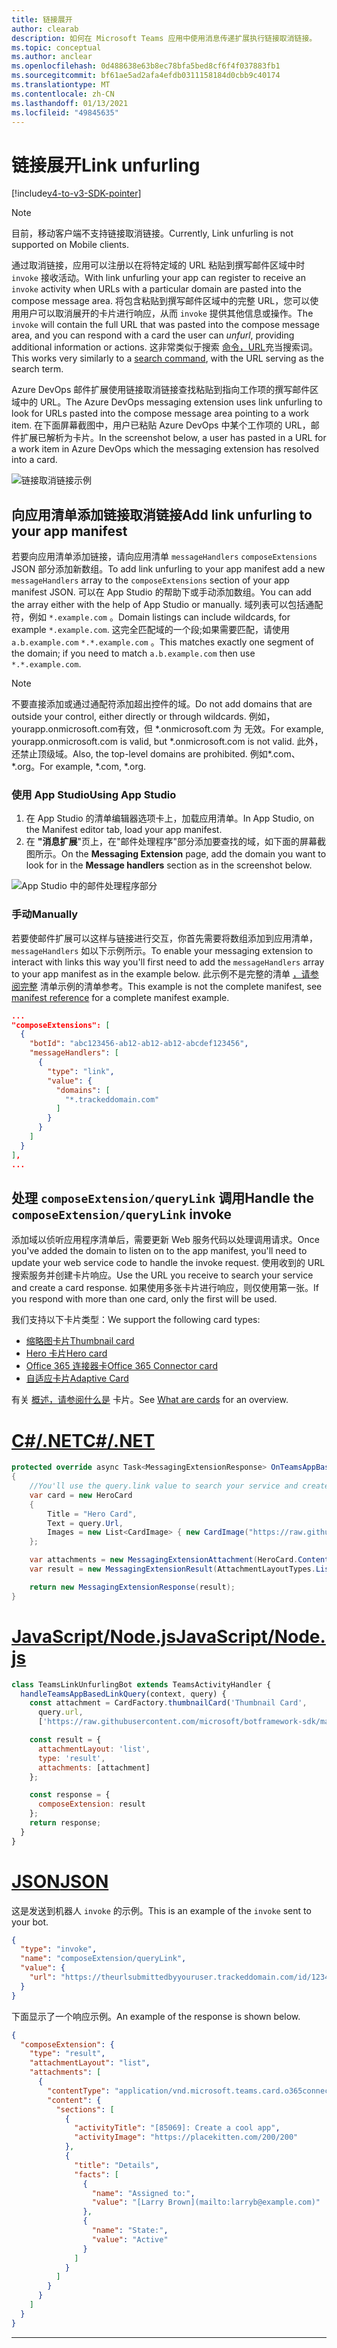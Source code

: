 ```yaml
---
title: 链接展开
author: clearab
description: 如何在 Microsoft Teams 应用中使用消息传递扩展执行链接取消链接。
ms.topic: conceptual
ms.author: anclear
ms.openlocfilehash: 0d488638e63b8ec78bfa5bed8cf6f4f037883fb1
ms.sourcegitcommit: bf61ae5ad2afa4efdb0311158184d0cbb9c40174
ms.translationtype: MT
ms.contentlocale: zh-CN
ms.lasthandoff: 01/13/2021
ms.locfileid: "49845635"
---
```

# <a name="link-unfurling"></a><span data-ttu-id="2be56-103">链接展开</span><span class="sxs-lookup"><span data-stu-id="2be56-103">Link unfurling</span></span>

[!include[v4-to-v3-SDK-pointer](~/includes/v4-to-v3-pointer-me.md)]

> [!NOTE]
> <span data-ttu-id="2be56-104">目前，移动客户端不支持链接取消链接。</span><span class="sxs-lookup"><span data-stu-id="2be56-104">Currently, Link unfurling is not supported on Mobile clients.</span></span>

<span data-ttu-id="2be56-105">通过取消链接，应用可以注册以在将特定域的 URL 粘贴到撰写邮件区域中时 `invoke` 接收活动。</span><span class="sxs-lookup"><span data-stu-id="2be56-105">With link unfurling your app can register to receive an `invoke` activity when URLs with a particular domain are pasted into the compose message area.</span></span> <span data-ttu-id="2be56-106">将包含粘贴到撰写邮件区域中的完整 URL，您可以使用用户可以取消展开的卡片进行响应，从而 `invoke` 提供其他信息或操作。</span><span class="sxs-lookup"><span data-stu-id="2be56-106">The `invoke` will contain the full URL that was pasted into the compose message area, and you can respond with a card the user can *unfurl*, providing additional information or actions.</span></span> <span data-ttu-id="2be56-107">这非常类似于搜索 [命令，URL](~/messaging-extensions/how-to/search-commands/define-search-command.md)充当搜索词。</span><span class="sxs-lookup"><span data-stu-id="2be56-107">This works very similarly to a [search command](~/messaging-extensions/how-to/search-commands/define-search-command.md), with the URL serving as the search term.</span></span>

<span data-ttu-id="2be56-108">Azure DevOps 邮件扩展使用链接取消链接查找粘贴到指向工作项的撰写邮件区域中的 URL。</span><span class="sxs-lookup"><span data-stu-id="2be56-108">The Azure DevOps messaging extension uses link unfurling to look for URLs pasted into the compose message area pointing to a work item.</span></span> <span data-ttu-id="2be56-109">在下面屏幕截图中，用户已粘贴 Azure DevOps 中某个工作项的 URL，邮件扩展已解析为卡片。</span><span class="sxs-lookup"><span data-stu-id="2be56-109">In the screenshot below, a user has pasted in a URL for a work item in Azure DevOps which the messaging extension has resolved into a card.</span></span>

![链接取消链接示例](~/assets/images/compose-extensions/messagingextensions_linkunfurling.png)

## <a name="add-link-unfurling-to-your-app-manifest"></a><span data-ttu-id="2be56-111">向应用清单添加链接取消链接</span><span class="sxs-lookup"><span data-stu-id="2be56-111">Add link unfurling to your app manifest</span></span>

 <span data-ttu-id="2be56-112">若要向应用清单添加链接，请向应用清单 `messageHandlers` `composeExtensions` JSON 部分添加新数组。</span><span class="sxs-lookup"><span data-stu-id="2be56-112">To add link unfurling to your app manifest add a new `messageHandlers` array to the `composeExtensions` section of your app manifest JSON.</span></span> <span data-ttu-id="2be56-113">可以在 App Studio 的帮助下或手动添加数组。</span><span class="sxs-lookup"><span data-stu-id="2be56-113">You can add the array either with the help of App Studio or manually.</span></span> <span data-ttu-id="2be56-114">域列表可以包括通配符，例如 `*.example.com` 。</span><span class="sxs-lookup"><span data-stu-id="2be56-114">Domain listings can include wildcards, for example `*.example.com`.</span></span> <span data-ttu-id="2be56-115">这完全匹配域的一个段;如果需要匹配，请使用 `a.b.example.com` `*.*.example.com` 。</span><span class="sxs-lookup"><span data-stu-id="2be56-115">This matches exactly one segment of the domain; if you need to match `a.b.example.com` then use `*.*.example.com`.</span></span>

> [!NOTE]
> <span data-ttu-id="2be56-116">不要直接添加或通过通配符添加超出控件的域。</span><span class="sxs-lookup"><span data-stu-id="2be56-116">Do not add domains that are outside your control, either directly or through wildcards.</span></span> <span data-ttu-id="2be56-117">例如，yourapp.onmicrosoft.com有效，但 \*.onmicrosoft.com 为 无效。</span><span class="sxs-lookup"><span data-stu-id="2be56-117">For example, yourapp.onmicrosoft.com is valid, but \*.onmicrosoft.com is not valid.</span></span> <span data-ttu-id="2be56-118">此外，还禁止顶级域。</span><span class="sxs-lookup"><span data-stu-id="2be56-118">Also, the top-level domains are prohibited.</span></span> <span data-ttu-id="2be56-119">例如*.com、*.org。</span><span class="sxs-lookup"><span data-stu-id="2be56-119">For example, \*.com, \*.org.</span></span>

### <a name="using-app-studio"></a><span data-ttu-id="2be56-120">使用 App Studio</span><span class="sxs-lookup"><span data-stu-id="2be56-120">Using App Studio</span></span>

1. <span data-ttu-id="2be56-121">在 App Studio 的清单编辑器选项卡上，加载应用清单。</span><span class="sxs-lookup"><span data-stu-id="2be56-121">In App Studio, on the Manifest editor tab, load your app manifest.</span></span>
1. <span data-ttu-id="2be56-122">在 **"消息扩展**"页上，在"邮件处理程序"部分添加要查找的域，如下面的屏幕截图所示。</span><span class="sxs-lookup"><span data-stu-id="2be56-122">On the **Messaging Extension** page, add the domain you want to look for in the **Message handlers** section as in the screenshot below.</span></span>

![App Studio 中的邮件处理程序部分](~/assets/images/link-unfurling.png)

### <a name="manually"></a><span data-ttu-id="2be56-124">手动</span><span class="sxs-lookup"><span data-stu-id="2be56-124">Manually</span></span>

<span data-ttu-id="2be56-125">若要使邮件扩展可以这样与链接进行交互，你首先需要将数组添加到应用清单， `messageHandlers` 如以下示例所示。</span><span class="sxs-lookup"><span data-stu-id="2be56-125">To enable your messaging extension to interact with links this way you'll first need to add the `messageHandlers` array to your app manifest as in the example below.</span></span> <span data-ttu-id="2be56-126">此示例不是完整的清单 [，请参阅完整](~/resources/schema/manifest-schema.md) 清单示例的清单参考。</span><span class="sxs-lookup"><span data-stu-id="2be56-126">This example is not the complete manifest, see [manifest reference](~/resources/schema/manifest-schema.md) for a complete manifest example.</span></span>

```json
...
"composeExtensions": [
  {
    "botId": "abc123456-ab12-ab12-ab12-abcdef123456",
    "messageHandlers": [
      {
        "type": "link",
        "value": {
          "domains": [
            "*.trackeddomain.com"
          ]
        }
      }
    ]
  }
],
...
```

## <a name="handle-the-composeextensionquerylink-invoke"></a><span data-ttu-id="2be56-127">处理 `composeExtension/queryLink` 调用</span><span class="sxs-lookup"><span data-stu-id="2be56-127">Handle the `composeExtension/queryLink` invoke</span></span>

<span data-ttu-id="2be56-128">添加域以侦听应用程序清单后，需要更新 Web 服务代码以处理调用请求。</span><span class="sxs-lookup"><span data-stu-id="2be56-128">Once you've added the domain to listen on to the app manifest, you'll need to update your web service code to handle the invoke request.</span></span> <span data-ttu-id="2be56-129">使用收到的 URL 搜索服务并创建卡片响应。</span><span class="sxs-lookup"><span data-stu-id="2be56-129">Use the URL you receive to search your service and create a card response.</span></span> <span data-ttu-id="2be56-130">如果使用多张卡片进行响应，则仅使用第一张。</span><span class="sxs-lookup"><span data-stu-id="2be56-130">If you respond with more than one card, only the first will be used.</span></span>

<span data-ttu-id="2be56-131">我们支持以下卡片类型：</span><span class="sxs-lookup"><span data-stu-id="2be56-131">We support the following card types:</span></span>

* [<span data-ttu-id="2be56-132">缩略图卡片</span><span class="sxs-lookup"><span data-stu-id="2be56-132">Thumbnail card</span></span>](~/task-modules-and-cards/cards/cards-reference.md#thumbnail-card)
* [<span data-ttu-id="2be56-133">Hero 卡片</span><span class="sxs-lookup"><span data-stu-id="2be56-133">Hero card</span></span>](~/task-modules-and-cards/cards/cards-reference.md#hero-card)
* [<span data-ttu-id="2be56-134">Office 365 连接器卡</span><span class="sxs-lookup"><span data-stu-id="2be56-134">Office 365 Connector card</span></span>](~/task-modules-and-cards/cards/cards-reference.md#office-365-connector-card)
* [<span data-ttu-id="2be56-135">自适应卡片</span><span class="sxs-lookup"><span data-stu-id="2be56-135">Adaptive Card</span></span>](~/task-modules-and-cards/cards/cards-reference.md#adaptive-card)

<span data-ttu-id="2be56-136">有关 [概述，请参阅什么是](~/task-modules-and-cards/what-are-cards.md) 卡片。</span><span class="sxs-lookup"><span data-stu-id="2be56-136">See [What are cards](~/task-modules-and-cards/what-are-cards.md) for an overview.</span></span>

# <a name="cnet"></a>[<span data-ttu-id="2be56-137">C#/.NET</span><span class="sxs-lookup"><span data-stu-id="2be56-137">C#/.NET</span></span>](#tab/dotnet)

```csharp
protected override async Task<MessagingExtensionResponse> OnTeamsAppBasedLinkQueryAsync(ITurnContext<IInvokeActivity> turnContext, AppBasedLinkQuery query, CancellationToken cancellationToken)
{
    //You'll use the query.link value to search your service and create a card response
    var card = new HeroCard
    {
        Title = "Hero Card",
        Text = query.Url,
        Images = new List<CardImage> { new CardImage("https://raw.githubusercontent.com/microsoft/botframework-sdk/master/icon.png") },
    };

    var attachments = new MessagingExtensionAttachment(HeroCard.ContentType, null, card);
    var result = new MessagingExtensionResult(AttachmentLayoutTypes.List, "result", new[] { attachments }, null, "test unfurl");

    return new MessagingExtensionResponse(result);
}
```

# <a name="javascriptnodejs"></a>[<span data-ttu-id="2be56-138">JavaScript/Node.js</span><span class="sxs-lookup"><span data-stu-id="2be56-138">JavaScript/Node.js</span></span>](#tab/javascript)

```javascript
class TeamsLinkUnfurlingBot extends TeamsActivityHandler {
  handleTeamsAppBasedLinkQuery(context, query) {
    const attachment = CardFactory.thumbnailCard('Thumbnail Card',
      query.url,
      ['https://raw.githubusercontent.com/microsoft/botframework-sdk/master/icon.png']);

    const result = {
      attachmentLayout: 'list',
      type: 'result',
      attachments: [attachment]
    };

    const response = {
      composeExtension: result
    };
    return response;
  }
}
```

# <a name="json"></a>[<span data-ttu-id="2be56-139">JSON</span><span class="sxs-lookup"><span data-stu-id="2be56-139">JSON</span></span>](#tab/json)

<span data-ttu-id="2be56-140">这是发送到机器人 `invoke` 的示例。</span><span class="sxs-lookup"><span data-stu-id="2be56-140">This is an example of the `invoke` sent to your bot.</span></span>

```json
{
  "type": "invoke",
  "name": "composeExtension/queryLink",
  "value": {
    "url": "https://theurlsubmittedbyyouruser.trackeddomain.com/id/1234"
  }
}
```

<span data-ttu-id="2be56-141">下面显示了一个响应示例。</span><span class="sxs-lookup"><span data-stu-id="2be56-141">An example of the response is shown below.</span></span>

```json
{
  "composeExtension": {
    "type": "result",
    "attachmentLayout": "list",
    "attachments": [
      {
        "contentType": "application/vnd.microsoft.teams.card.o365connector",
        "content": {
          "sections": [
            {
              "activityTitle": "[85069]: Create a cool app",
              "activityImage": "https://placekitten.com/200/200"
            },
            {
              "title": "Details",
              "facts": [
                {
                  "name": "Assigned to:",
                  "value": "[Larry Brown](mailto:larryb@example.com)"
                },
                {
                  "name": "State:",
                  "value": "Active"
                }
              ]
            }
          ]
        }
      }
    ]
  }
}
```

* * *

